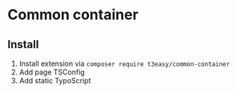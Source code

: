 # Common container

## Install
1. Install extension via `composer require t3easy/common-container`
2. Add page TSConfig
3. Add static TypoScript